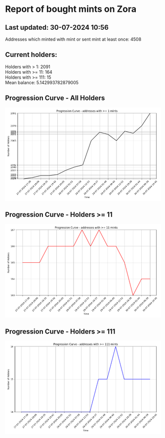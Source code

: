# Report of bought mints on Zora
## Last updated: 30-07-2024 10:56
Addresses which minted with mint or sent mint at least once: 4508

## Current holders:
Holders with > 1: 2091  
Holders with >= 11: 164  
Holders with >= 111: 15  
Mean balance: 5.142993782879005  

## Progression Curve - All Holders
![addresses with >= 1 mint](progression_curve_all.png)
## Progression Curve - Holders >= 11
![addresses with >= 11 mints](progression_curve_gt_11.png)
## Progression Curve - Holders >= 111
![addresses with >= 111 mints](progression_curve_gt_111.png)

